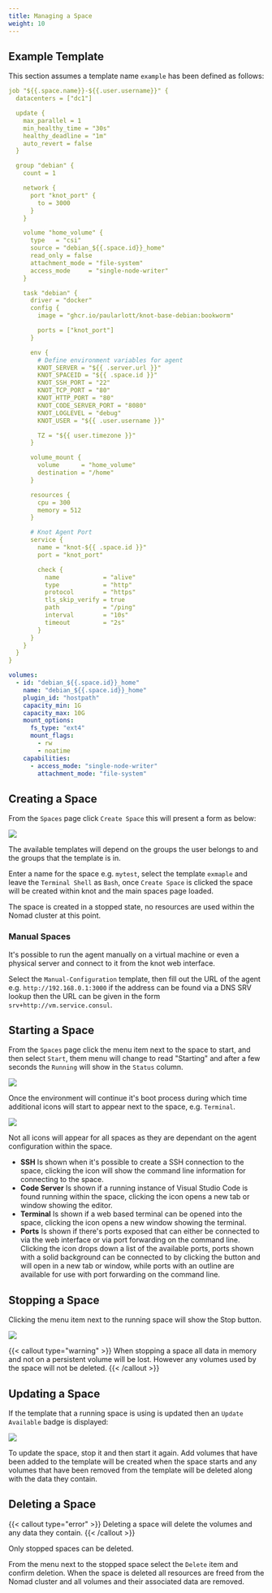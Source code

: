```yaml
---
title: Managing a Space
weight: 10
---
```


## Example Template

This section assumes a template name `example` has been defined as follows:

```yaml {filename=Nomad-Job}
job "${{.space.name}}-${{.user.username}}" {
  datacenters = ["dc1"]

  update {
    max_parallel = 1
    min_healthy_time = "30s"
    healthy_deadline = "1m"
    auto_revert = false
  }

  group "debian" {
    count = 1

    network {
      port "knot_port" {
        to = 3000
      }
    }

    volume "home_volume" {
      type   = "csi"
      source = "debian_${{.space.id}}_home"
      read_only = false
      attachment_mode = "file-system"
      access_mode     = "single-node-writer"
    }

    task "debian" {
      driver = "docker"
      config {
        image = "ghcr.io/paularlott/knot-base-debian:bookworm"

        ports = ["knot_port"]
      }

      env {
        # Define environment variables for agent
        KNOT_SERVER = "${{ .server.url }}"
        KNOT_SPACEID = "${{ .space.id }}"
        KNOT_SSH_PORT = "22"
        KNOT_TCP_PORT = "80"
        KNOT_HTTP_PORT = "80"
        KNOT_CODE_SERVER_PORT = "8080"
        KNOT_LOGLEVEL = "debug"
        KNOT_USER = "${{ .user.username }}"

        TZ = "${{ user.timezone }}"
      }

      volume_mount {
        volume      = "home_volume"
        destination = "/home"
      }

      resources {
        cpu = 300
        memory = 512
      }

      # Knot Agent Port
      service {
        name = "knot-${{ .space.id }}"
        port = "knot_port"

        check {
          name            = "alive"
          type            = "http"
          protocol        = "https"
          tls_skip_verify = true
          path            = "/ping"
          interval        = "10s"
          timeout         = "2s"
        }
      }
    }
  }
}
```

```yaml {filename=Volume-Definition}
volumes:
  - id: "debian_${{.space.id}}_home"
    name: "debian_${{.space.id}}_home"
    plugin_id: "hostpath"
    capacity_min: 1G
    capacity_max: 10G
    mount_options:
      fs_type: "ext4"
      mount_flags:
        - rw
        - noatime
    capabilities:
      - access_mode: "single-node-writer"
        attachment_mode: "file-system"
```

## Creating a Space

From the `Spaces` page click `Create Space` this will present a form as below:

![](/docs/working-with-spaces/create-space.webp)

The available templates will depend on the groups the user belongs to and the groups that the template is in.

Enter a name for the space e.g. `mytest`, select the template `exmaple` and leave the `Terminal Shell` as `Bash`, once `Create Space` is clicked the space will be created within knot and the main spaces page loaded.

The space is created in a stopped state, no resources are used within the Nomad cluster at this point.

### Manual Spaces

It's possible to run the agent manually on a virtual machine or even a physical server and connect to it from the knot web interface.

Select the `Manual-Configuration` template, then fill out the URL of the agent e.g. `http://192.168.0.1:3000` if the address can be found via a DNS SRV lookup then the URL can be given in the form `srv+http://vm.service.consul`.

## Starting a Space

From the `Spaces` page click the menu item next to the space to start, and then select `Start`, them menu will change to read "Starting" and after a few seconds the `Running` will show in the `Status` column.

![](/docs/working-with-spaces/create-space.webp)

Once the environment will continue it's boot process during which time additional icons will start to appear next to the space, e.g. `Terminal`.

![](/docs/working-with-spaces/running-space.webp)

Not all icons will appear for all spaces as they are dependant on the agent configuration within the space.

- **SSH** Is shown when it's possible to create a SSH connection to the space, clicking the icon will show the command line information for connecting to the space.
- **Code Server** Is shown if a running instance of Visual Studio Code is found running within the space, clicking the icon opens a new tab or window showing the editor.
- **Terminal** Is shown if a web based terminal can be opened into the space, clicking the icon opens a new window showing the terminal.
- **Ports** Is shown if there's ports exposed that can either be connected to via the web interface or via port forwarding on the command line. Clicking the icon drops down a list of the available ports, ports shown with a solid background can be connected to by clicking the button and will open in a new tab or window, while ports with an outline are available for use with port forwarding on the command line.

## Stopping a Space

Clicking the menu item next to the running space will show the Stop button.

![](/docs/working-with-spaces/stopping-space.webp)

{{< callout type="warning" >}}
  When stopping a space all data in memory and not on a persistent volume will be lost. However any volumes used by the space will not be deleted.
{{< /callout >}}

## Updating a Space

If the template that a running space is using is updated then an `Update Available` badge is displayed:

![](/docs/working-with-spaces/space-update.webp)

To update the space, stop it and then start it again. Add volumes that have been added to the template will be created when the space starts and any volumes that have been removed from the template will be deleted along with the data they contain.

## Deleting a Space

{{< callout type="error" >}}
  Deleting a space will delete the volumes and any data they contain.
{{< /callout >}}

Only stopped spaces can be deleted.

From the menu next to the stopped space select the `Delete` item and confirm deletion. When the space is deleted all resources are freed from the Nomad cluster and all volumes and their associated data are removed.
